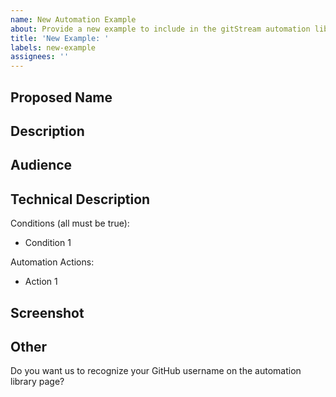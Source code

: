 ```yaml
---
name: New Automation Example
about: Provide a new example to include in the gitStream automation library 
title: 'New Example: '
labels: new-example
assignees: ''
---
```

<!--
Thank you for taking the time to contribute a new gitStream automation example to the automation library! This template is designed to walk you through all of the information we need to include the example in the library. Please fill out each section according to the instructions found inside the comments. 
-->

## Proposed Name
<!--
Feel free to propose a name, and we'll use it if it makes sense. We prefer names that indicate what actions are being taken. E.g. Assign Code Expert, Label Missing Jira, etc.
-->

## Description
<!-- 
Provide 1-3 sentences that describe the purpose of your automation and why someone might use it. Answer questions like the following:
-->
## Audience
<!--
What type of developer would be interested in this? E.g. JavaScript, DevOps, infrastructure engineer, etc.
-->

## Technical Description
<!--
Fill out the following list with a bullet point that describes every condition and action the automation takes. Make sure you include bullet points for each individual component.
-->
Conditions (all must be true):
* Condition 1

Automation Actions:
* Action 1

## Screenshot
<!-- 
Please provide a screenshot that demonstrates the actions gitStream takes when executing this automation in your git provider (GitHub, Gitlab, etc.). For example, include images of labels gitStream applies, comments that are posted, and any autmatic approval actions that are taken.  
-->
## Other
Do you want us to recognize your GitHub username on the automation library page?
<!-- Please answer yes or no -->
